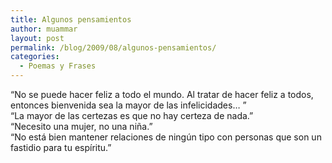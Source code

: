 ```yaml
---
title: Algunos pensamientos
author: muammar
layout: post
permalink: /blog/2009/08/algunos-pensamientos/
categories:
  - Poemas y Frases
---
```

&#8220;No se puede hacer feliz a todo el mundo. Al tratar de hacer feliz a todos, entonces bienvenida sea la mayor de las infelicidades&#8230; &#8221;  
&#8220;La mayor de las certezas es que no hay certeza de nada.&#8221;  
&#8220;Necesito una mujer, no una niña.&#8221;  
&#8220;No está bien mantener relaciones de ningún tipo con personas que son un fastidio para tu espíritu.&#8221;